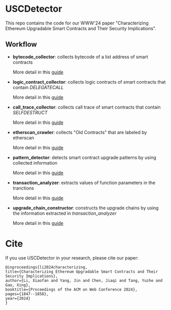 # USCDetector

This repo contains the code for our WWW'24 paper "Characterizing Ethereum Upgradable Smart Contracts and Their Security Implications".

## Workflow

- **bytecode_collector**: collects bytecode of a list address of smart contracts
  
  More detail in this [guide](https://github.com/xiaofan88/USCDetector/blob/main/bytecode_collector/README.md)

- **logic_contract_collector**: collects logic contracts of smart contracts that contain *DELEGATECALL*

  More detail in this [guide](https://github.com/xiaofan88/USCDetector/blob/main/logic_contract_collector/README.md)
  
- **call_trace_collector**: collects call trace of smart contracts that contain *SELFDESTRUCT*

  More detail in this [guide](https://github.com/xiaofan88/USCDetector/blob/main/call_trace_collector/README.md)

- **etherscan_crawler**: collects "Old Contracts" that are labeled by etherscan

  More detail in this [guide](https://github.com/xiaofan88/USCDetector/blob/main/etherscan_crawler/README.md)

- **pattern_detector**: detects smart contract upgrade patterns by using collected information

  More detail in this [guide](https://github.com/xiaofan88/USCDetector/blob/main/patterns_detector/README.md)

- **transaction_analyzer**: extracts values of function parameters in the tranctions

  More detail in this [guide](https://github.com/xiaofan88/USCDetector/blob/main/transaction_analyzer/README.md)

- **upgrade_chain_constructor**: constructs the upgrade chains by using the information extracted in *transaction_analyzer*

  More detail in this [guide](https://github.com/xiaofan88/USCDetector/blob/main/upgrade_chain_constructor/README.md)

# Cite

If you use USCDetector in your research, please cite our paper:

  ```
  @inproceedings{li2024characterizing,
  title={Characterizing Ethereum Upgradable Smart Contracts and Their Security Implications},
  author={Li, Xiaofan and Yang, Jin and Chen, Jiaqi and Tang, Yuzhe and Gao, Xing},
  booktitle={Proceedings of the ACM on Web Conference 2024},
  pages={1847--1858},
  year={2024}
}
  ```
